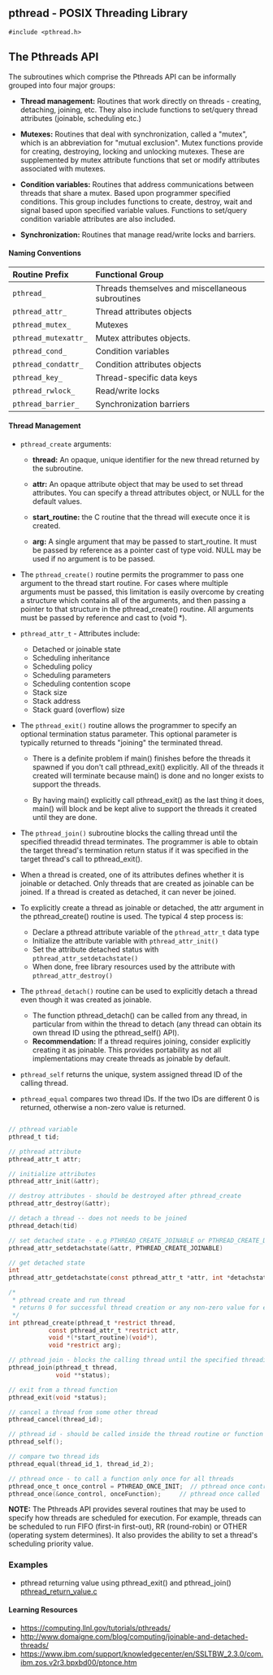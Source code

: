 ## pthread - POSIX Threading Library

```
#include <pthread.h>
```

## The Pthreads API

The subroutines which comprise the Pthreads API can be informally grouped into four major groups:

 - **Thread management:** Routines that work directly on threads - creating, detaching, joining, etc. They also include functions to set/query thread attributes (joinable, scheduling etc.)

 - **Mutexes:** Routines that deal with synchronization, called a "mutex", which is an abbreviation for "mutual exclusion". Mutex functions provide for creating, destroying, locking and unlocking mutexes. These are supplemented by mutex attribute functions that set or modify attributes associated with mutexes.

 - **Condition variables:** Routines that address communications between threads that share a mutex. Based upon programmer specified conditions. This group includes functions to create, destroy, wait and signal based upon specified variable values. Functions to set/query condition variable attributes are also included.

 - **Synchronization:** Routines that manage read/write locks and barriers.

#### Naming Conventions

|     Routine Prefix      |      Functional Group       |
|:------------------------|:----------------------------|
|` pthread_ `             | Threads themselves and miscellaneous subroutines |
|` pthread_attr_ `        | Thread attributes objects |
|` pthread_mutex_ `       | Mutexes |
|` pthread_mutexattr_ `   | Mutex attributes objects. |
|` pthread_cond_ `        | Condition variables |
|` pthread_condattr_ `    | Condition attributes objects |
|` pthread_key_ `         | Thread-specific data keys |
|` pthread_rwlock_ `      | Read/write locks |
|` pthread_barrier_ `     | Synchronization barriers |

#### Thread Management

 - `pthread_create` arguments:

    - **thread:** An opaque, unique identifier for the new thread returned by the subroutine.

    - **attr:** An opaque attribute object that may be used to set thread attributes. You can specify a thread attributes object, or NULL for the default values.

    - **start_routine:** the C routine that the thread will execute once it is created.

    - **arg:** A single argument that may be passed to start_routine. It must be passed by reference as a pointer cast of type void. NULL may be used if no argument is to be passed.

 - The ` pthread_create() ` routine permits the programmer to pass one argument to the thread start routine. For cases where multiple arguments must be passed, this limitation is easily overcome by creating a structure which contains all of the arguments, and then passing a pointer to that structure in the pthread_create() routine. All arguments must be passed by reference and cast to (void *).

 - ` pthread_attr_t ` - Attributes include:

    - Detached or joinable state
    - Scheduling inheritance
    - Scheduling policy
    - Scheduling parameters
    - Scheduling contention scope
    - Stack size
    - Stack address
    - Stack guard (overflow) size

 - The ` pthread_exit() ` routine allows the programmer to specify an optional termination status parameter. This optional parameter is typically returned to threads "joining" the terminated thread.

    - There is a definite problem if main() finishes before the threads it spawned if you don't call pthread_exit() explicitly. All of the threads it created will terminate because main() is done and no longer exists to support the threads.

    - By having main() explicitly call pthread_exit() as the last thing it does, main() will block and be kept alive to support the threads it created until they are done.

 - The ` pthread_join() ` subroutine blocks the calling thread until the specified threadid thread terminates. The programmer is able to obtain the target thread's termination return status if it was specified in the target thread's call to pthread_exit().

 - When a thread is created, one of its attributes defines whether it is joinable or detached. Only threads that are created as joinable can be joined. If a thread is created as detached, it can never be joined.

 - To explicitly create a thread as joinable or detached, the attr argument in the pthread_create() routine is used. The typical 4 step process is:

    - Declare a pthread attribute variable of the ` pthread_attr_t ` data type
    - Initialize the attribute variable with ` pthread_attr_init() `
    - Set the attribute detached status with ` pthread_attr_setdetachstate() `
    - When done, free library resources used by the attribute with ` pthread_attr_destroy() `

 - The ` pthread_detach() ` routine can be used to explicitly detach a thread even though it was created as joinable.
    - The function pthread_detach() can be called from any thread, in particular from within the thread to detach (any thread can obtain its own thread ID using the pthread_self() API).
    - **Recommendation:** If a thread requires joining, consider explicitly creating it as joinable. This provides portability as not all implementations may create threads as joinable by default.

 - ` pthread_self ` returns the unique, system assigned thread ID of the calling thread.

 - ` pthread_equal ` compares two thread IDs. If the two IDs are different 0 is returned, otherwise a non-zero value is returned.

```c

// pthread variable
pthread_t tid;

// pthread attribute
pthread_attr_t attr;

// initialize attributes
pthread_attr_init(&attr);

// destroy attributes - should be destroyed after pthread_create
pthread_attr_destroy(&attr);

// detach a thread -- does not needs to be joined
pthread_detach(tid)

// set detached state - e.g PTHREAD_CREATE_JOINABLE or PTHREAD_CREATE_DETACHED
pthread_attr_setdetachstate(&attr, PTHREAD_CREATE_JOINABLE)

// get detached state
int
pthread_attr_getdetachstate(const pthread_attr_t *attr, int *detachstate);

/* 
 * pthread create and run thread
 * returns 0 for successful thread creation or any non-zero value for error
 */
int pthread_create(pthread_t *restrict thread, 
		   const pthread_attr_t *restrict attr,
		   void *(*start_routine)(void*),
		   void *restrict arg);

// pthread join - blocks the calling thread until the specified threadid thread terminates
pthread_join(pthread_t thread, 
             void **status);

// exit from a thread function
pthread_exit(void *status);

// cancel a thread from some other thread
pthread_cancel(thread_id);

// pthread id - should be called inside the thread routine or function
pthread_self();

// compare two thread ids
pthread_equal(thread_id_1, thread_id_2);

// pthread once - to call a function only once for all threads
pthread_once_t once_control = PTHREAD_ONCE_INIT;  // pthread once control variable
pthread_once(&once_control, onceFunction);     // pthread once called

```

**NOTE:**
The Pthreads API provides several routines that may be used to specify how threads are scheduled for execution.
For example, threads can be scheduled to run FIFO (first-in first-out), RR (round-robin) or OTHER (operating system determines).
It also provides the ability to set a thread's scheduling priority value.

### Examples

 - pthread returning value using pthread_exit() and pthread_join() [pthread_return_value.c](./pthread_return_value.c)


#### Learning Resources

 - <https://computing.llnl.gov/tutorials/pthreads/>
 - <http://www.domaigne.com/blog/computing/joinable-and-detached-threads/>
 - <https://www.ibm.com/support/knowledgecenter/en/SSLTBW_2.3.0/com.ibm.zos.v2r3.bpxbd00/ptonce.htm>
